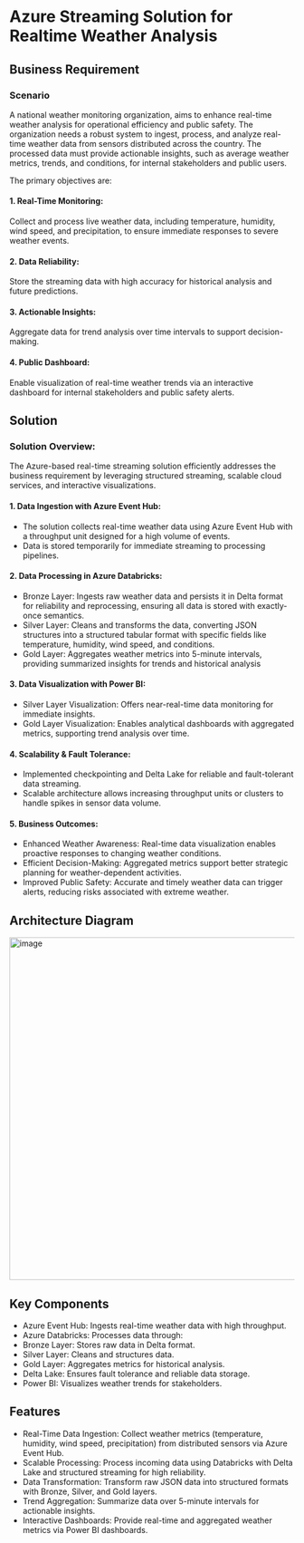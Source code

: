 # Azure Streaming Solution for Realtime Weather Analysis
## Business Requirement
### Scenario
A national weather monitoring organization, aims to enhance real-time weather analysis for operational efficiency and public safety. The organization needs a robust system to ingest, process, and analyze real-time weather data from sensors distributed across the country. The processed data must provide actionable insights, such as average weather metrics, trends, and conditions, for internal stakeholders and public users.

The primary objectives are:
#### 1. Real-Time Monitoring: 
Collect and process live weather data, including temperature, humidity, wind speed, and precipitation, to ensure immediate responses to severe weather events.
#### 2. Data Reliability: 
Store the streaming data with high accuracy for historical analysis and future predictions.
#### 3. Actionable Insights:
Aggregate data for trend analysis over time intervals to support decision-making.
#### 4. Public Dashboard: 
Enable visualization of real-time weather trends via an interactive dashboard for internal stakeholders and public safety alerts.

## Solution 
### Solution Overview: 
The Azure-based real-time streaming solution efficiently addresses the business requirement by leveraging structured streaming, scalable cloud services, and interactive visualizations.

#### 1. Data Ingestion with Azure Event Hub:
- The solution collects real-time weather data using Azure Event Hub with a throughput unit designed for a high volume of events.
- Data is stored temporarily for immediate streaming to processing pipelines.
#### 2. Data Processing in Azure Databricks:
- Bronze Layer: Ingests raw weather data and persists it in Delta format for reliability and reprocessing, ensuring all data is stored with exactly-once semantics.
- Silver Layer: Cleans and transforms the data, converting JSON structures into a structured tabular format with specific fields like temperature, humidity, wind speed, and conditions.
- Gold Layer: Aggregates weather metrics into 5-minute intervals, providing summarized insights for trends and historical analysis

#### 3. Data Visualization with Power BI:
- Silver Layer Visualization: Offers near-real-time data monitoring for immediate insights.
- Gold Layer Visualization: Enables analytical dashboards with aggregated metrics, supporting trend analysis over time.

#### 4. Scalability & Fault Tolerance:
- Implemented checkpointing and Delta Lake for reliable and fault-tolerant data streaming.
- Scalable architecture allows increasing throughput units or clusters to handle spikes in sensor data volume.

#### 5. Business Outcomes:
- Enhanced Weather Awareness: Real-time data visualization enables proactive responses to changing weather conditions.
- Efficient Decision-Making: Aggregated metrics support better strategic planning for weather-dependent activities.
- Improved Public Safety: Accurate and timely weather data can trigger alerts, reducing risks associated with extreme weather.

## Architecture Diagram
<img width="605" alt="image" src="https://github.com/user-attachments/assets/9e3746e7-7af0-44a5-9fd2-8410e0f251ce">

## Key Components
- Azure Event Hub: Ingests real-time weather data with high throughput.
- Azure Databricks: Processes data through:
- Bronze Layer: Stores raw data in Delta format.
- Silver Layer: Cleans and structures data.
- Gold Layer: Aggregates metrics for historical analysis.
- Delta Lake: Ensures fault tolerance and reliable data storage.
- Power BI: Visualizes weather trends for stakeholders.

## Features
- Real-Time Data Ingestion: Collect weather metrics (temperature, humidity, wind speed, precipitation) from distributed sensors via Azure Event Hub.
- Scalable Processing: Process incoming data using Databricks with Delta Lake and structured streaming for high reliability.
- Data Transformation: Transform raw JSON data into structured formats with Bronze, Silver, and Gold layers.
- Trend Aggregation: Summarize data over 5-minute intervals for actionable insights.
- Interactive Dashboards: Provide real-time and aggregated weather metrics via Power BI dashboards.

